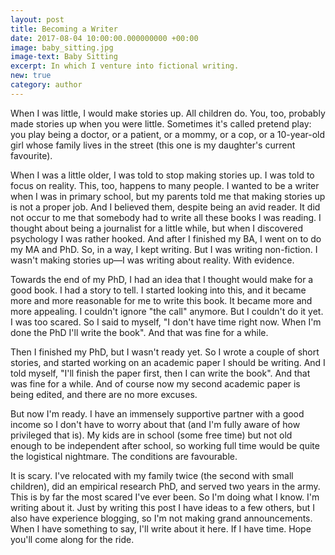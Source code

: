 ```yaml
---
layout: post
title: Becoming a Writer
date: 2017-08-04 10:00:00.000000000 +00:00
image: baby_sitting.jpg
image-text: Baby Sitting
excerpt: In which I venture into fictional writing.
new: true
category: author
---
```


When I was little, I would make stories up. All children do. You, too, probably made stories up when you were little. Sometimes it's called pretend play: you play being a doctor, or a patient, or a mommy, or a cop, or a 10-year-old girl whose family lives in the street (this one is my daughter's current favourite).

When I was a little older, I was told to stop making stories up. I was told to focus on reality. This, too, happens to many people. I wanted to be a writer when I was in primary school, but my parents told me that making stories up is not a proper job. And I believed them, despite being an avid reader. It did not occur to me that somebody had to write all these books I was reading. I thought about being a journalist for a little while, but when I discovered psychology I was rather hooked. And after I finished my BA, I went on to do my MA and PhD. So, in a way, I kept writing. But I was writing non-fiction. I wasn't making stories up&mdash;I was writing about reality. With evidence.

Towards the end of my PhD, I had an idea that I thought would make for a good book. I had a story to tell. I started looking into this, and it became more and more reasonable for me to write this book. It became more and more appealing. I couldn't ignore "the call" anymore. But I couldn't do it yet. I was too scared. So I said to myself, "I don't have time right now. When I'm done the PhD I'll write the book". And that was fine for a while.

Then I finished my PhD, but I wasn't ready yet. So I wrote a couple of short stories, and started working on an academic paper I should be writing. And I told myself, "I'll finish the paper first, then I can write the book". And that was fine for a while. And of course now my second academic paper is being edited, and there are no more excuses.

But now I'm ready. I have an immensely supportive partner with a good income so I don't have to worry about that (and I'm fully aware of how privileged that is). My kids are in school (some free time) but not old enough to be independent after school, so working full time would be quite the logistical nightmare. The conditions are favourable.

It is scary. I've relocated with my family twice (the second with small children), did an empirical research PhD, and served two years in the army. This is by far the most scared I've ever been. So I'm doing what I know. I'm writing about it. Just by writing this post I have ideas to a few others, but I also have experience blogging, so I'm not making grand announcements. When I have something to say, I'll write about it here. If I have time. Hope you'll come along for the ride.
